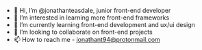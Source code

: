 - 👋 Hi, I’m @jonathanteasdale, junior front-end developer
- 👀 I’m interested in learning more front-end frameworks
- 🌱 I’m currently learning front-end development and ux/ui design
- 💞️ I’m looking to collaborate on front-end projects
- 📫 How to reach me - jonathant94@protonmail.com

<!---
jonathanteasdale/jonathanteasdale is a ✨ special ✨ repository because its `README.md` (this file) appears on your GitHub profile.
You can click the Preview link to take a look at your changes.
--->
